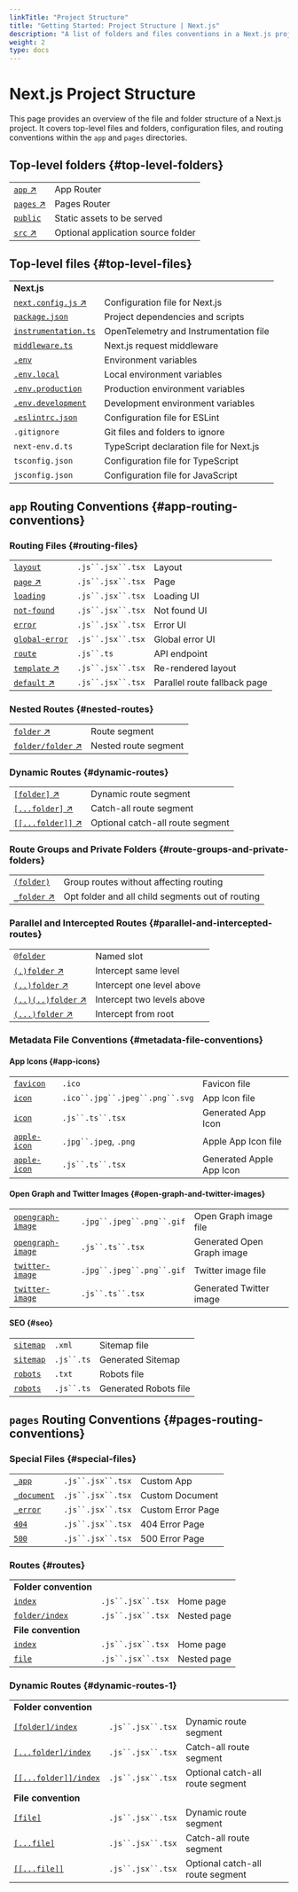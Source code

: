 ```yaml
---
linkTitle: "Project Structure"
title: "Getting Started: Project Structure | Next.js"
description: "A list of folders and files conventions in a Next.js project"
weight: 2
type: docs
---
```


# Next.js Project Structure

This page provides an overview of the file and folder structure of a Next.js project. It covers top-level files and folders, configuration files, and routing conventions within the `app` and `pages` directories.

## Top-level folders {#top-level-folders}

|||
|---|---|
|[`app` ↗](https://nextjs.org/docs/app/building-your-application/routing.html)|App Router|
|[`pages` ↗](https://nextjs.org/docs/pages/building-your-application/routing.html)|Pages Router|
|[`public`](/nextjs/13.5/using-app-router/building-your-application/optimizing/static-assets)|Static assets to be served|
|[`src` ↗](https://nextjs.org/docs/app/building-your-application/configuring/src-directory.html)|Optional application source folder|


## Top-level files {#top-level-files}

|||
|---|---|
|**Next.js**||
|[`next.config.js` ↗](https://nextjs.org/docs/app/api-reference/next-config-js.html)|Configuration file for Next.js|
|[`package.json`](/nextjs/13.5/using-app-router/getting-started/installation#manual-installation)|Project dependencies and scripts|
|[`instrumentation.ts`](/nextjs/13.5/using-app-router/building-your-application/optimizing/instrumentation)|OpenTelemetry and Instrumentation file|
|[`middleware.ts`](/nextjs/13.5/using-app-router/building-your-application/routing/middleware)|Next.js request middleware|
|[`.env`](/nextjs/13.5/using-app-router/building-your-application/configuring/environment-variables)|Environment variables|
|[`.env.local`](/nextjs/13.5/using-app-router/building-your-application/configuring/environment-variables)|Local environment variables|
|[`.env.production`](/nextjs/13.5/using-app-router/building-your-application/configuring/environment-variables)|Production environment variables|
|[`.env.development`](/nextjs/13.5/using-app-router/building-your-application/configuring/environment-variables)|Development environment variables|
|[`.eslintrc.json`](/nextjs/13.5/using-app-router/building-your-application/configuring/eslint)|Configuration file for ESLint|
|`.gitignore`|Git files and folders to ignore|
|`next-env.d.ts`|TypeScript declaration file for Next.js|
|`tsconfig.json`|Configuration file for TypeScript|
|`jsconfig.json`|Configuration file for JavaScript|


## `app` Routing Conventions {#app-routing-conventions}

### Routing Files {#routing-files}

||||
|---|---|---|
|[`layout`](/nextjs/13.5/using-app-router/api-reference/file-conventions/layout)|`.js``.jsx``.tsx`|Layout|
|[`page` ↗](https://nextjs.org/docs/app/api-reference/file-conventions/page.html)|`.js``.jsx``.tsx`|Page|
|[`loading`](/nextjs/13.5/using-app-router/api-reference/file-conventions/loading)|`.js``.jsx``.tsx`|Loading UI|
|[`not-found`](/nextjs/13.5/using-app-router/api-reference/file-conventions/not-found)|`.js``.jsx``.tsx`|Not found UI|
|[`error`](/nextjs/13.5/using-app-router/api-reference/file-conventions/error)|`.js``.jsx``.tsx`|Error UI|
|[`global-error`](/nextjs/13.5/using-app-router/api-reference/file-conventions/error#global-errorjs)|`.js``.jsx``.tsx`|Global error UI|
|[`route`](/nextjs/13.5/using-app-router/api-reference/file-conventions/route)|`.js``.ts`|API endpoint|
|[`template` ↗](https://nextjs.org/docs/app/api-reference/file-conventions/template.html)|`.js``.jsx``.tsx`|Re-rendered layout|
|[`default` ↗](https://nextjs.org/docs/app/api-reference/file-conventions/default.html)|`.js``.jsx``.tsx`|Parallel route fallback page|


### Nested Routes {#nested-routes}

|||
|---|---|
|[`folder` ↗](https://nextjs.org/docs/app/building-your-application/routing.html#route-segments)|Route segment|
|[`folder/folder` ↗](https://nextjs.org/docs/app/building-your-application/routing.html#nested-routes)|Nested route segment|


### Dynamic Routes {#dynamic-routes}

|||
|---|---|
|[`[folder]` ↗](https://nextjs.org/docs/app/building-your-application/routing/dynamic-routes.html#convention)|Dynamic route segment|
|[`[...folder]` ↗](https://nextjs.org/docs/app/building-your-application/routing/dynamic-routes.html#catch-all-segments)|Catch-all route segment|
|[`[[...folder]]` ↗](https://nextjs.org/docs/app/building-your-application/routing/dynamic-routes.html#optional-catch-all-segments)|Optional catch-all route segment|


### Route Groups and Private Folders {#route-groups-and-private-folders}

|||
|---|---|
|[`(folder)`](/nextjs/13.5/using-app-router/building-your-application/routing/route-groups#convention)|Group routes without affecting routing|
|[`_folder` ↗](https://nextjs.org/docs/app/building-your-application/routing/colocation.html#private-folders)|Opt folder and all child segments out of routing|


### Parallel and Intercepted Routes {#parallel-and-intercepted-routes}

|||
|---|---|
|[`@folder`](/nextjs/13.5/using-app-router/building-your-application/routing/parallel-routes#convention)|Named slot|
|[`(.)folder` ↗](https://nextjs.org/docs/app/building-your-application/routing/intercepting-routes.html#convention)|Intercept same level|
|[`(..)folder` ↗](https://nextjs.org/docs/app/building-your-application/routing/intercepting-routes.html#convention)|Intercept one level above|
|[`(..)(..)folder` ↗](https://nextjs.org/docs/app/building-your-application/routing/intercepting-routes.html#convention)|Intercept two levels above|
|[`(...)folder` ↗](https://nextjs.org/docs/app/building-your-application/routing/intercepting-routes.html#convention)|Intercept from root|


### Metadata File Conventions {#metadata-file-conventions}

#### App Icons {#app-icons}

||||
|---|---|---|
|[`favicon`](/nextjs/13.5/using-app-router/api-reference/file-conventions/metadata-files/app-icons#favicon)|`.ico`|Favicon file|
|[`icon`](/nextjs/13.5/using-app-router/api-reference/file-conventions/metadata-files/app-icons#icon)|`.ico``.jpg``.jpeg``.png``.svg`|App Icon file|
|[`icon`](/nextjs/13.5/using-app-router/api-reference/file-conventions/metadata-files/app-icons#generate-icons-using-code-js-ts-tsx)|`.js``.ts``.tsx`|Generated App Icon|
|[`apple-icon`](/nextjs/13.5/using-app-router/api-reference/file-conventions/metadata-files/app-icons#apple-icon)|`.jpg``.jpeg`, `.png`|Apple App Icon file|
|[`apple-icon`](/nextjs/13.5/using-app-router/api-reference/file-conventions/metadata-files/app-icons#generate-icons-using-code-js-ts-tsx)|`.js``.ts``.tsx`|Generated Apple App Icon|


#### Open Graph and Twitter Images {#open-graph-and-twitter-images}

||||
|---|---|---|
|[`opengraph-image`](/nextjs/13.5/using-app-router/api-reference/file-conventions/metadata-files/opengraph-image#opengraph-image)|`.jpg``.jpeg``.png``.gif`|Open Graph image file|
|[`opengraph-image`](/nextjs/13.5/using-app-router/api-reference/file-conventions/metadata-files/opengraph-image#generate-images-using-code-js-ts-tsx)|`.js``.ts``.tsx`|Generated Open Graph image|
|[`twitter-image`](/nextjs/13.5/using-app-router/api-reference/file-conventions/metadata-files/opengraph-image#twitter-image)|`.jpg``.jpeg``.png``.gif`|Twitter image file|
|[`twitter-image`](/nextjs/13.5/using-app-router/api-reference/file-conventions/metadata-files/opengraph-image#generate-images-using-code-js-ts-tsx)|`.js``.ts``.tsx`|Generated Twitter image|


#### SEO {#seo}

||||
|---|---|---|
|[`sitemap`](/nextjs/13.5/using-app-router/api-reference/file-conventions/metadata-files/sitemap#static-sitemapxml)|`.xml`|Sitemap file|
|[`sitemap`](/nextjs/13.5/using-app-router/api-reference/file-conventions/metadata-files/sitemap#generate-a-sitemap)|`.js``.ts`|Generated Sitemap|
|[`robots`](/nextjs/13.5/using-app-router/api-reference/file-conventions/metadata-files/robots#static-robotstxt)|`.txt`|Robots file|
|[`robots`](/nextjs/13.5/using-app-router/api-reference/file-conventions/metadata-files/robots#generate-a-robots-file)|`.js``.ts`|Generated Robots file|


## `pages` Routing Conventions {#pages-routing-conventions}

### Special Files {#special-files}

||||
|---|---|---|
|[`_app`](/nextjs/13.5/using-pages-router/building-your-application/routing/custom-app)|`.js``.jsx``.tsx`|Custom App|
|[`_document`](/nextjs/13.5/using-pages-router/building-your-application/routing/custom-document)|`.js``.jsx``.tsx`|Custom Document|
|[`_error`](/nextjs/13.5/using-pages-router/building-your-application/routing/custom-error#more-advanced-error-page-customizing)|`.js``.jsx``.tsx`|Custom Error Page|
|[`404`](/nextjs/13.5/using-pages-router/building-your-application/routing/custom-error#404-page)|`.js``.jsx``.tsx`|404 Error Page|
|[`500`](/nextjs/13.5/using-pages-router/building-your-application/routing/custom-error#500-page)|`.js``.jsx``.tsx`|500 Error Page|


### Routes {#routes}

||||
|---|---|---|
|**Folder convention**|||
|[`index`](/nextjs/13.5/using-pages-router/building-your-application/routing/pages-and-layouts#index-routes)|`.js``.jsx``.tsx`|Home page|
|[`folder/index`](/nextjs/13.5/using-pages-router/building-your-application/routing/pages-and-layouts#index-routes)|`.js``.jsx``.tsx`|Nested page|
|**File convention**|||
|[`index`](/nextjs/13.5/using-pages-router/building-your-application/routing/pages-and-layouts#index-routes)|`.js``.jsx``.tsx`|Home page|
|[`file`](/nextjs/13.5/using-pages-router/building-your-application/routing/pages-and-layouts)|`.js``.jsx``.tsx`|Nested page|


### Dynamic Routes {#dynamic-routes-1}

||||
|---|---|---|
|**Folder convention**|||
|[`[folder]/index`](/nextjs/13.5/using-pages-router/building-your-application/routing/dynamic-routes)|`.js``.jsx``.tsx`|Dynamic route segment|
|[`[...folder]/index`](/nextjs/13.5/using-pages-router/building-your-application/routing/dynamic-routes#catch-all-segments)|`.js``.jsx``.tsx`|Catch-all route segment|
|[`[[...folder]]/index`](/nextjs/13.5/using-pages-router/building-your-application/routing/dynamic-routes#optional-catch-all-segments)|`.js``.jsx``.tsx`|Optional catch-all route segment|
|**File convention**|||
|[`[file]`](/nextjs/13.5/using-pages-router/building-your-application/routing/dynamic-routes)|`.js``.jsx``.tsx`|Dynamic route segment|
|[`[...file]`](/nextjs/13.5/using-pages-router/building-your-application/routing/dynamic-routes#catch-all-segments)|`.js``.jsx``.tsx`|Catch-all route segment|
|[`[[...file]]`](/nextjs/13.5/using-pages-router/building-your-application/routing/dynamic-routes#optional-catch-all-segments)|`.js``.jsx``.tsx`|Optional catch-all route segment|

